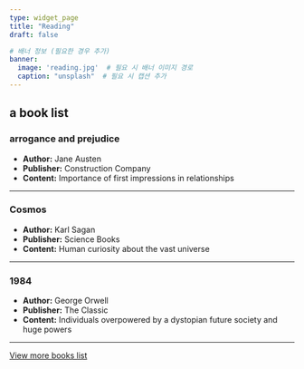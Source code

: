 ```yaml
---
type: widget_page
title: "Reading"
draft: false

# 배너 정보 (필요한 경우 추가)
banner:
  image: 'reading.jpg'  # 필요 시 배너 이미지 경로
  caption: "unsplash"  # 필요 시 캡션 추가
---
```


## a book list

### arrogance and prejudice
- **Author:** Jane Austen  
- **Publisher:** Construction Company  
- **Content:** Importance of first impressions in relationships

---

### Cosmos
- **Author:** Karl Sagan  
- **Publisher:** Science Books  
- **Content:** Human curiosity about the vast universe

---

### 1984
- **Author:** George Orwell  
- **Publisher:** The Classic  
- **Content:** Individuals overpowered by a dystopian future society and huge powers

---

[View more books list](https://bead-hornet-56a.notion.site/My-book-List-a4f24f3ec3794b76827d5f0b02cc4427?pvs=4) <!-- 링크 추가 -->